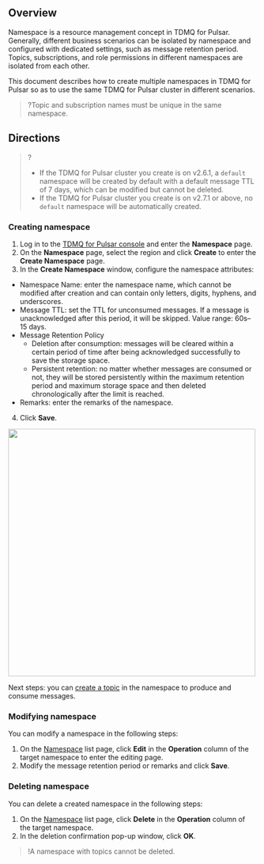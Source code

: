 ## Overview

Namespace is a resource management concept in TDMQ for Pulsar. Generally, different business scenarios can be isolated by namespace and configured with dedicated settings, such as message retention period. Topics, subscriptions, and role permissions in different namespaces are isolated from each other.

This document describes how to create multiple namespaces in TDMQ for Pulsar so as to use the same TDMQ for Pulsar cluster in different scenarios.

>?Topic and subscription names must be unique in the same namespace.

## Directions

>?
>- If the TDMQ for Pulsar cluster you create is on v2.6.1, a `default` namespace will be created by default with a default message TTL of 7 days, which can be modified but cannot be deleted.
>- If the TDMQ for Pulsar cluster you create is on v2.7.1 or above, no `default` namespace will be automatically created.

### Creating namespace

1. Log in to the [TDMQ for Pulsar console](https://console.cloud.tencent.com/tdmq) and enter the **Namespace** page.
2. On the **Namespace** page, select the region and click **Create** to enter the **Create Namespace** page.
3. In the **Create Namespace** window, configure the namespace attributes:
 - Namespace Name: enter the namespace name, which cannot be modified after creation and can contain only letters, digits, hyphens, and underscores.
 - Message TTL: set the TTL for unconsumed messages. If a message is unacknowledged after this period, it will be skipped. Value range: 60s–15 days.
 - Message Retention Policy
	- Deletion after consumption: messages will be cleared within a certain period of time after being acknowledged successfully to save the storage space.
	- Persistent retention: no matter whether messages are consumed or not, they will be stored persistently within the maximum retention period and maximum storage space and then deleted chronologically after the limit is reached.
 - Remarks: enter the remarks of the namespace.
4. Click **Save**.<br>
 <img src="https://qcloudimg.tencent-cloud.cn/raw/e6822214905595dfcce275585e856d2d.png" width="500">


Next steps: you can [create a topic](https://intl.cloud.tencent.com/document/product/1110/42930) in the namespace to produce and consume messages.

### Modifying namespace

You can modify a namespace in the following steps:

1. On the [Namespace](https://console.cloud.tencent.com/tdmq/env) list page, click **Edit** in the **Operation** column of the target namespace to enter the editing page.
2. Modify the message retention period or remarks and click **Save**.

### Deleting namespace

You can delete a created namespace in the following steps:

1. On the [Namespace](https://console.cloud.tencent.com/tdmq/env) list page, click **Delete** in the **Operation** column of the target namespace.
2. In the deletion confirmation pop-up window, click **OK**.

>!A namespace with topics cannot be deleted.
